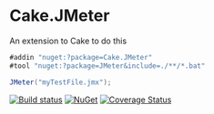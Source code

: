 # Cake.JMeter
An extension to Cake to do this

```cs
#addin "nuget:?package=Cake.JMeter"
#tool "nuget:?package=JMeter&include=./**/*.bat"

JMeter("myTestFile.jmx");
```

[![Build status](https://img.shields.io/appveyor/ci/pitermarx/cake-jmeter.svg)](https://ci.appveyor.com/project/pitermarx/cake-jmeter)
[![NuGet](https://img.shields.io/nuget/v/Cake.JMeter.svg)](https://www.nuget.org/packages/Cake.JMeter/)
[![Coverage Status](https://coveralls.io/repos/github/pitermarx/Cake.JMeter/badge.svg)](https://coveralls.io/github/pitermarx/Cake.JMeter)